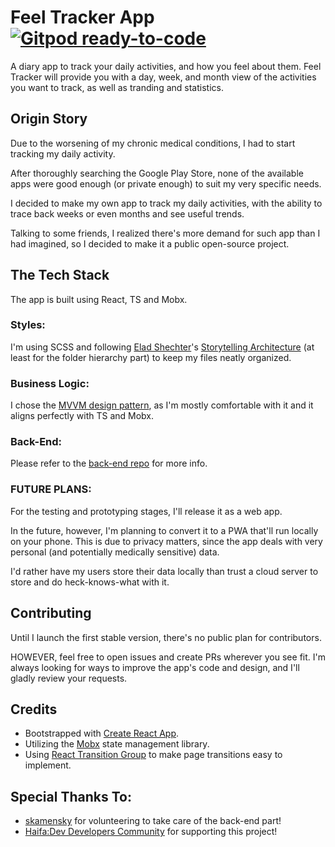 # Feel Tracker App [![Gitpod ready-to-code](https://img.shields.io/badge/Gitpod-ready--to--code-blue?logo=gitpod)](https://gitpod.io/#https://github.com/Polarts/feel-tracker)

A diary app to track your daily activities, and how you feel about them.
Feel Tracker will provide you with a day, week, and month view of the activities you want to track, as well as tranding and statistics.

## Origin Story

Due to the worsening of my chronic medical conditions, I had to start tracking my daily activity. 

After thoroughly searching the Google Play Store, none of the available apps were good enough (or private enough) to suit my very specific needs.

I decided to make my own app to track my daily activities, with the ability to trace back weeks or even months and see useful trends.

Talking to some friends, I realized there's more demand for such app than I had imagined, so I decided to make it a public open-source project.

## The Tech Stack

The app is built using React, TS and Mobx.

### Styles:
I'm using SCSS and following [Elad Shechter](https://eladsc.com/)'s [Storytelling Architecture](https://eladsc.com/2019/11/29/css-story-architecture-talk/) (at least for the folder hierarchy part) to keep my files neatly organized. 

### Business Logic:
I chose the [MVVM design pattern](https://en.wikipedia.org/wiki/Model%E2%80%93view%E2%80%93viewmodel), as I'm mostly comfortable with it and it aligns perfectly with TS and Mobx.

### Back-End:
Please refer to the [back-end repo](https://github.com/skamensky/feel-tracker-backend) for more info.

### FUTURE PLANS:
For the testing and prototyping stages, I'll release it as a web app.

In the future, however, I'm planning to convert it to a PWA that'll run locally on your phone. This is due to privacy matters, since the app deals with very personal (and potentially medically sensitive) data. 

I'd rather have my users store their data locally than trust a cloud server to store and do heck-knows-what with it.

## Contributing

Until I launch the first stable version, there's no public plan for contributors.

HOWEVER, feel free to open issues and create PRs wherever you see fit. I'm always looking for ways to improve the app's code and design, and I'll gladly review your requests.

## Credits

- Bootstrapped with [Create React App](https://github.com/facebook/create-react-app).
- Utilizing the [Mobx](https://mobx.js.org/README.html) state management library. 
- Using [React Transition Group](http://reactcommunity.org/react-transition-group/css-transition) to make page transitions easy to implement.

## Special Thanks To:

- [skamensky](https://github.com/skamensky) for volunteering to take care of the back-end part!
- [Haifa:Dev Developers Community](https://haifadev.netlify.app/) for supporting this project!
